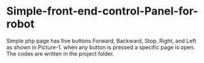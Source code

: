 # Simple-front-end-control-Panel-for-robot
Simple php page has five buttons Forward, Backward, Stop, Right, and Left as shown in Picture-1. when any button is pressed a specific page is open. The codes are written in the project folder.
